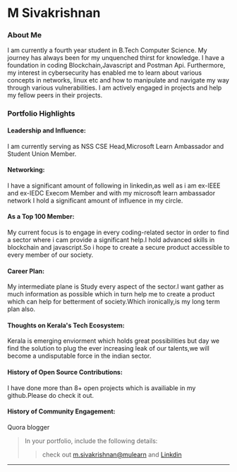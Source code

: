 # M Sivakrishnan

### About Me
I am currently a fourth year student in B.Tech Computer Science. My journey has always been for my unquenched thirst for knowledge. I have a foundation in coding Blockchain,Javascript and Postman Api. Furthermore, my interest in cybersecurity has enabled me to learn about various concepts in networks, linux etc and how to manipulate and navigate my way through various vulnerabilities. I am actively engaged in projects and help my fellow peers in their projects.


### Portfolio Highlights



#### Leadership and Influence: 

I am currently serving as NSS CSE Head,Microsoft Learn Ambassador and Student Union Member.

#### Networking: 

I have a significant amount of following in linkedin,as well as i am ex-IEEE and ex-IEDC Execom Member and with my microsoft learn ambassador network I hold a significant amount of influence in my circle.

#### As a Top 100 Member: 

My current focus is to engage in every coding-related sector in order to find a sector where i cam provide a significant help.I hold advanced skills in blockchain and javascript.So i hope to create a secure product accessible to every member of our society.

#### Career Plan: 

My intermediate plane is Study every aspect of the sector.I want gather as much information as possible which in turn help me to create a product which can help for betterment of society.Which ironically,is my long term plan also.

#### Thoughts on Kerala's Tech Ecosystem: 

Kerala is emerging enviorment which holds great possibilities but day we find the solution to plug the ever increasing leak of our talents,we will become a undisputable force in the indian sector.

#### History of Open Source Contributions:

I have done more than 8+ open projects which is availiable in my github.Please do check it out.

#### History of Community Engagement:

Quora blogger

> In your portfolio, include the following details:
>> check out [m.sivakrishnan@mulearn](./profile/m.sivakrishnan@mulearn) 
>> and [Linkdin](https://www.linkedin.com/in/m-sivakrishnan/) 
---

